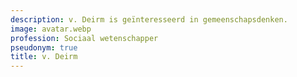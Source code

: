 ```yaml
---
description: v. Deirm is geïnteresseerd in gemeenschapsdenken.
image: avatar.webp
profession: Sociaal wetenschapper
pseudonym: true
title: v. Deirm
---
```

